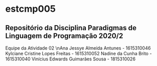 # estcmp005
Repositório da Disciplina Paradigmas de Linguagem de Programação 2020/2
------------------------------------------------------------------------
Equipe da Atividade 02
\nAna Jessye Almeida Antunes - 1615310046
Kylciane Cristine Lopes Freitas - 1615310052
Nadine da Cunha Brito - 1615310040
Vinícius Edwards Guimarães Sousa - 1815310026
